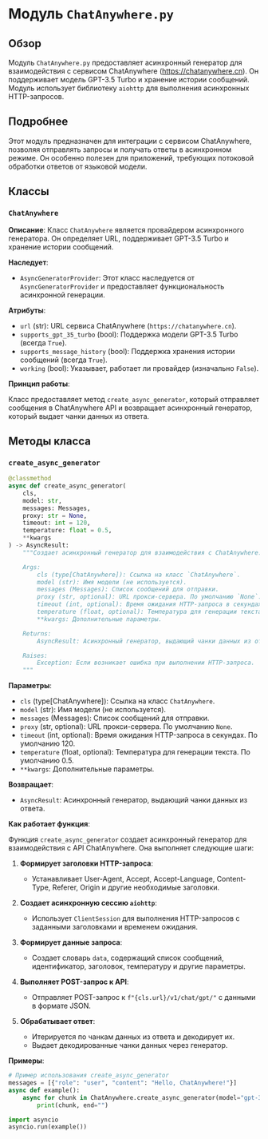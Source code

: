 # Модуль `ChatAnywhere.py`

## Обзор

Модуль `ChatAnywhere.py` предоставляет асинхронный генератор для взаимодействия с сервисом ChatAnywhere (<https://chatanywhere.cn>).
Он поддерживает модель GPT-3.5 Turbo и хранение истории сообщений. Модуль использует библиотеку `aiohttp` для выполнения асинхронных HTTP-запросов.

## Подробнее

Этот модуль предназначен для интеграции с сервисом ChatAnywhere, позволяя отправлять запросы и получать ответы в асинхронном режиме.
Он особенно полезен для приложений, требующих потоковой обработки ответов от языковой модели.

## Классы

### `ChatAnywhere`

**Описание**:
Класс `ChatAnywhere` является провайдером асинхронного генератора. Он определяет URL, поддерживает GPT-3.5 Turbo и хранение истории сообщений.

**Наследует**:
- `AsyncGeneratorProvider`: Этот класс наследуется от `AsyncGeneratorProvider` и предоставляет функциональность асинхронной генерации.

**Атрибуты**:
- `url` (str): URL сервиса ChatAnywhere (`https://chatanywhere.cn`).
- `supports_gpt_35_turbo` (bool): Поддержка модели GPT-3.5 Turbo (всегда `True`).
- `supports_message_history` (bool): Поддержка хранения истории сообщений (всегда `True`).
- `working` (bool): Указывает, работает ли провайдер (изначально `False`).

**Принцип работы**:

Класс предоставляет метод `create_async_generator`, который отправляет сообщения в ChatAnywhere API и возвращает асинхронный генератор, который выдает чанки данных из ответа.

## Методы класса

### `create_async_generator`

```python
@classmethod
async def create_async_generator(
    cls,
    model: str,
    messages: Messages,
    proxy: str = None,
    timeout: int = 120,
    temperature: float = 0.5,
    **kwargs
) -> AsyncResult:
    """Создает асинхронный генератор для взаимодействия с ChatAnywhere.

    Args:
        cls (type[ChatAnywhere]): Ссылка на класс `ChatAnywhere`.
        model (str): Имя модели (не используется).
        messages (Messages): Список сообщений для отправки.
        proxy (str, optional): URL прокси-сервера. По умолчанию `None`.
        timeout (int, optional): Время ожидания HTTP-запроса в секундах. По умолчанию 120.
        temperature (float, optional): Температура для генерации текста. По умолчанию 0.5.
        **kwargs: Дополнительные параметры.

    Returns:
        AsyncResult: Асинхронный генератор, выдающий чанки данных из ответа.

    Raises:
        Exception: Если возникает ошибка при выполнении HTTP-запроса.
    """
```

**Параметры**:
- `cls` (type[ChatAnywhere]): Ссылка на класс `ChatAnywhere`.
- `model` (str): Имя модели (не используется).
- `messages` (Messages): Список сообщений для отправки.
- `proxy` (str, optional): URL прокси-сервера. По умолчанию `None`.
- `timeout` (int, optional): Время ожидания HTTP-запроса в секундах. По умолчанию 120.
- `temperature` (float, optional): Температура для генерации текста. По умолчанию 0.5.
- `**kwargs`: Дополнительные параметры.

**Возвращает**:
- `AsyncResult`: Асинхронный генератор, выдающий чанки данных из ответа.

**Как работает функция**:

Функция `create_async_generator` создает асинхронный генератор для взаимодействия с API ChatAnywhere. Она выполняет следующие шаги:

1. **Формирует заголовки HTTP-запроса**:
   - Устанавливает User-Agent, Accept, Accept-Language, Content-Type, Referer, Origin и другие необходимые заголовки.

2. **Создает асинхронную сессию `aiohttp`**:
   - Использует `ClientSession` для выполнения HTTP-запросов с заданными заголовками и временем ожидания.

3. **Формирует данные запроса**:
   - Создает словарь `data`, содержащий список сообщений, идентификатор, заголовок, температуру и другие параметры.

4. **Выполняет POST-запрос к API**:
   - Отправляет POST-запрос к `f"{cls.url}/v1/chat/gpt/"` с данными в формате JSON.

5. **Обрабатывает ответ**:
   - Итерируется по чанкам данных из ответа и декодирует их.
   - Выдает декодированные чанки данных через генератор.

**Примеры**:

```python
# Пример использования create_async_generator
messages = [{"role": "user", "content": "Hello, ChatAnywhere!"}]
async def example():
    async for chunk in ChatAnywhere.create_async_generator(model="gpt-3.5-turbo", messages=messages):
        print(chunk, end="")

import asyncio
asyncio.run(example())